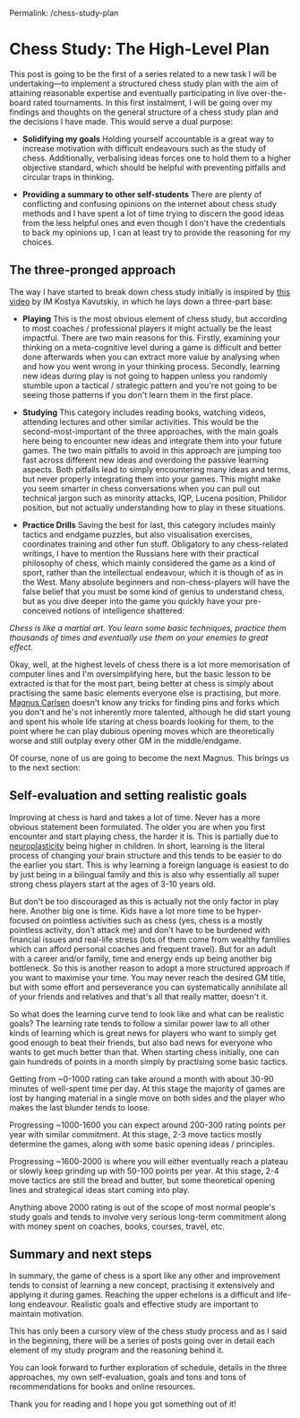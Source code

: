 Permalink: /chess-study-plan

# Chess Study: The High-Level Plan

This post is going to be the first of a series related to a new task I will be undertaking&mdash;to implement a structured chess study plan with the aim of attaining reasonable expertise and eventually participating in live over-the-board rated tournaments. In this first instalment, I will be going over my findings and thoughts on the general structure of a chess study plan and the decisions I have made. This would serve a dual purpose:

* **Solidifying my goals**
Holding yourself accountable is a great way to increase motivation with difficult endeavours such as the study of chess. Additionally, verbalising ideas forces one to hold them to a higher objective standard, which should be helpful with preventing pitfalls and circular traps in thinking.

* **Providing a summary to other self-students**
There are plenty of conflicting and confusing opinions on the internet about chess study methods and I have spent a lot of time trying to discern the good ideas from the less helpful ones and even though I don't have the credentials to back my opinions up, I can at least try to provide the reasoning for my choices.

## The three-pronged approach

The way I have started to break down chess study initially is inspired by [this video](https://www.youtube.com/watch?v=1SXCbsFpG5Y) by IM Kostya Kavutskiy, in which he lays down a three-part base:

* **Playing**
This is the most obvious element of chess study, but according to most coaches / professional players it might actually be the least impactful. There are two main reasons for this. Firstly, examining your thinking on a meta-cognitive level during a game is difficult and better done afterwards when you can extract more value by analysing when and how you went wrong in your thinking process. Secondly, learning new ideas during play is not going to happen unless you randomly stumble upon a tactical / strategic pattern and you're not going to be seeing those patterns if you don't learn them in the first place.

* **Studying**
This category includes reading books, watching videos, attending lectures and other similar activities. This would be the second-most-important of the three approaches, with the main goals here being to encounter new ideas and integrate them into your future games. The two main pitfalls to avoid in this approach are jumping too fast across different new ideas and overdoing the passive learning aspects. Both pitfalls lead to simply encountering many ideas and terms, but never properly integrating them into your games. This might make you seem smarter in chess conversations when you can pull out technical jargon such as minority attacks, IQP, Lucena position, Philidor position, but not actually understanding how to play in these situations.

* **Practice Drills**
Saving the best for last, this category includes mainly tactics and endgame puzzles, but also visualisation exercises, coordinates training and other fun stuff. Obligatory to any chess-related writings, I have to mention the Russians here with their practical philosophy of chess, which mainly considered the game as a kind of sport, rather than the intellectual endeavour, which it is though of as in the West. Many absolute beginners and non-chess-players will have the false belief that you must be some kind of genius to understand chess, but as you dive deeper into the game you quickly have your pre-conceived notions of intelligence shattered:

*Chess is like a martial art. You learn some basic techniques, practice them thousands of times and eventually use them on your enemies to great effect.*

Okay, well, at the highest levels of chess there is a lot more memorisation of computer lines and I'm oversimplifying here, but the basic lesson to be extracted is that for the most part, being better at chess is simply about practising the same basic elements everyone else is practising, but more. [Magnus Carlsen](https://en.wikipedia.org/wiki/Magnus_Carlsen) doesn't know any tricks for finding pins and forks which you don't and he's not inherently more talented, although he did start young and spent his whole life staring at chess boards looking for them, to the point where he can play dubious opening moves which are theoretically worse and still outplay every other GM in the middle/endgame.

Of course, none of us are going to become the next Magnus. This brings us to the next section:

## Self-evaluation and setting realistic goals

Improving at chess is hard and takes a lot of time. Never has a more obvious statement been formulated. The older you are when you first encounter and start playing chess, the harder it is. This is partially due to [neuroplasticity](https://en.wikipedia.org/wiki/Neuroplasticity) being higher in children. In short, learning is the literal process of changing your brain structure and this tends to be easier to do the earlier you start. This is why learning a foreign language is easiest to do by just being in a bilingual family and this is also why essentially all super strong chess players start at the ages of 3-10 years old.

But don't be too discouraged as this is actually not the only factor in play here. Another big one is time. Kids have a lot more time to be hyper-focused on pointless activities such as chess (yes, chess is a mostly pointless activity, don't attack me) and don't have to be burdened with financial issues and real-life stress (lots of them come from wealthy families which can afford personal coaches and frequent travel). But for an adult with a career and/or family, time and energy ends up being another big bottleneck. So this is another reason to adopt a more structured approach if you want to maximise your time. You may never reach the desired GM title, but with some effort and perseverance you can systematically annihilate all of your friends and relatives and that's all that really matter, doesn't it.

So what does the learning curve tend to look like and what can be realistic goals? The learning rate tends to follow a similar power law to all other kinds of learning which is great news for players who want to simply get good enough to beat their friends, but also bad news for everyone who wants to get much better than that. When starting chess initially, one can gain hundreds of points in a month simply by practising some basic tactics.

Getting from ~0-1000 rating can take around a month with about 30-90 minutes of well-spent time per day. At this stage the majority of games are lost by hanging material in a single move on both sides and the player who makes the last blunder tends to loose.

Progressing ~1000-1600 you can expect around 200-300 rating points per year with similar commitment. At this stage, 2-3 move tactics mostly determine the games, along with some basic opening ideas / principles.

Progressing ~1600-2000 is where you will either eventually reach a plateau or slowly keep grinding up with 50-100 points per year. At this stage, 2-4 move tactics are still the bread and butter, but some theoretical opening lines and strategical ideas start coming into play.

Anything above 2000 rating is out of the scope of most normal people's study goals and tends to involve very serious long-term commitment along with money spent on coaches, books, courses, travel, etc.

## Summary and next steps

In summary, the game of chess is a sport like any other and improvement tends to consist of learning a new concept, practising it extensively and applying it during games. Reaching the upper echelons is a difficult and life-long endeavour. Realistic goals and effective study are important to maintain motivation.

This has only been a cursory view of the chess study process and as I said in the beginning, there will be a series of posts going over in detail each element of my study program and the reasoning behind it.

You can look forward to further exploration of schedule, details in the three approaches, my own self-evaluation, goals and tons and tons of recommendations for books and online resources.

Thank you for reading and I hope you got something out of it!
